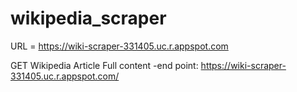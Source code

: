 # wikipedia_scraper

URL = https://wiki-scraper-331405.uc.r.appspot.com


GET Wikipedia Article Full content 
-end point: https://wiki-scraper-331405.uc.r.appspot.com/<title>
-request example:
https://wiki-scraper-331405.uc.r.appspot.com/kimchi
-response example:
200 OK
{
  "content":"Kimchi (; Korean: \uae40\uce58, romanized: gimchi, IPA: [kim.t\u0255\u02b0i]), a staple food in Korean cuisine, is a  traditional side dish of salted and fermented vegetables, such as napa cabbage and Korean radish, made with a widely varying selection of seasonings, including gochugaru (Korean chili powder), spring onions, garlic, ginger, and jeotgal (salted seafood), etc. It is also used in a variety of soups and stews. It is eaten as a side dish with almost every Korean meal.There are hundreds of varieties of kimchi made with different vegetables as the main ingredients. Traditionally, winter kimchi, called kimjang, was stored in large earthenware fermentation vessels, called onggi, in the ground to prevent freezing during the winter months and to keep it cool enough to slow down the fermentation process during summer months.....",
  "title":"Kimchi",
  "url":"https://en.wikipedia.org/wiki/Kimchi"
}

GET Wikipedia Article Summary
-end point: https://wiki-scraper-331405.uc.r.appspot.com/<title>/summary
-request example:
https://wiki-scraper-331405.uc.r.appspot.com/kimchi/summary
-response example:
200 OK
{
  "summary":"Kimchi (; Korean: \uae40\uce58, romanized: gimchi, IPA: [kim.t\u0255\u02b0i]), a staple food in Korean cuisine, is a  traditional side dish of salted and fermented vegetables, such as napa cabbage and Korean radish, made with a widely varying selection of seasonings, including gochugaru (Korean chili powder), spring onions, garlic, ginger, and jeotgal (salted seafood), etc. It is also used in a variety of soups and stews. It is eaten as a side dish with almost every Korean meal.There are hundreds of varieties of kimchi made with different vegetables as the main ingredients. Traditionally, winter kimchi, called kimjang, was stored in large earthenware fermentation vessels, called onggi, in the ground to prevent freezing during the winter months and to keep it cool enough to slow down the fermentation process during summer months. The vessels are also kept outdoors in special terraces called jangdokdae. In contemporary times, household kimchi refrigerators are more commonly used.",
  "title":"Kimchi",
  "url":"https://en.wikipedia.org/wiki/Kimchi"
}

GET first X number of sentences of a Wikipedia Article Summary 
-end point: https://wiki-scraper-331405.uc.r.appspot.com/<title>/summary/<sentences>
-request example:
https://wiki-scraper-331405.uc.r.appspot.com/kimchi/summary/3
-response example:
200 OK
{
  "summary":"Kimchi (; Korean: \uae40\uce58, romanized: gimchi, IPA: [kim.t\u0255\u02b0i]), a staple food in Korean cuisine, is a  traditional side dish of salted and fermented vegetables, such as napa cabbage and Korean radish, made with a widely varying selection of seasonings, including gochugaru (Korean chili powder), spring onions, garlic, ginger, and jeotgal (salted seafood), etc. It is also used in a variety of soups and stews. It is eaten as a side dish with almost every Korean meal.There are hundreds of varieties of kimchi made with different vegetables as the main ingredients.",
  "title":"Kimchi",
  "url":"https://en.wikipedia.org/wiki/Kimchi"
}
  
GET main image url of a Wikipedia Article 
-end point: https://wiki-scraper-331405.uc.r.appspot.com/<title>/image
-request example:
https://wiki-scraper-331405.uc.r.appspot.com/kimchi/image
-response example:
200 OK
{
  "image_url":"https://upload.wikimedia.org/wikipedia/commons/f/f8/Various_kimchi.jpg",
  "url":"https://en.wikipedia.org/wiki/Kimchi",
  "title":"Kimchi"
}

